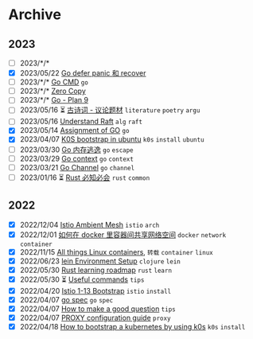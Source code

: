 # Archive

## 2023

- [ ] 2023/\*/\* [](/todo.md)
- [x] 2023/05/22 [Go defer panic 和 recover](/content/p/pl/go-defer-panic-recover.md)
- [ ] 2023/\*/\* [Go CMD](/todo.md) `go`
- [ ] 2023/\*/\* [Zero Copy](/todo.md)
- [ ] 2023/\*/\* [Go - Plan 9](/todo.md)
- [ ] 2023/05/16 ⏳ [古诗词 - 议论题材](/content/literature/poetry/argu.md) `literature` `poetry` `argu`
- [ ] 2023/05/16 [Understand Raft](/content/p/alg/raft.md) `alg` `raft`
- [x] 2023/05/14 [Assignment of GO](/content/p/pl/go-assignment.md) `go`
- [x] 2023/04/07 [K0S bootstrap in ubuntu](/content/cloud-native/k0s-v1.26.3%2Bk0s.0-bootstrap.md) `k0s` `install` `ubuntu`
- [ ] 2023/03/30 [Go 内存逃逸](/content/p/pl/go-escape.md) `go` `escape`
- [ ] 2023/03/29 [Go context](/content/p/pl/go-context.md) `go` `context`
- [ ] 2023/03/21 [Go Channel](/content/p/pl/go-chan.md) `go` `channel`
- [ ] 2023/01/16 ⏳ [Rust 必知必会](/content/p/pl/rust-common-knowledge.md) `rust` `common`

## 2022

- [x] 2022/12/04 [Istio Ambient Mesh](/content/cloud-native/istio-ambient-mesh.md) `istio` `arch`
- [x] 2022/12/01 [如何在 docker 里容器间共享网络空间](/content/cloud-native/share-network-namespace-in-docker-zh.md) `docker` `network` `container`
- [x] 2022/11/15 [All things Linux containers](/content/cloud-native/all-things-linux-containers.md), `转载` `container` `linux`
- [x] 2022/06/23 [lein Environment Setup](/content/p/pl/clojure-lein-setup.md) `clojure` `lein`
- [x] 2022/05/30 [Rust learning roadmap](/content/p/pl/rust-learning-roadmap.md) `rust` `learn`
- [x] 2022/05/30 ⏳ [Useful commands](/content/tips/useful-commands.md) `tips`
- [x] 2022/04/20 [Istio 1-13 Bootstrap](/content/cloud-native/istio-1-13-bootstrap.md) `istio` `install`
- [x] 2022/04/07 [go spec](/content/pending/go_spec.md) `go` `spec`
- [x] 2022/04/07 [How to make a good question](/content/pending/how-to-make-a-good-question.md) `tips`
- [x] 2022/04/07 [PROXY configuration guide](/content/tips/proxy.md) `proxy`
- [x] 2022/04/18 [How to bootstrap a kubernetes by using k0s](/content/cloud-native/k0s-bootstrap.md) `k0s` `install`
